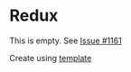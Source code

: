 # Redux

This is empty. See [Issue #1161](https://github.com/Techtonica/curriculum/issues/1161)

Create using [template](https://github.com/Techtonica/curriculum/blob/master/_templates/topic-outline.md)
